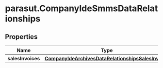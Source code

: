 # parasut.CompanyIdeSmmsDataRelationships

## Properties
Name | Type | Description | Notes
------------ | ------------- | ------------- | -------------
**salesInvoices** | [**CompanyIdeArchivesDataRelationshipsSalesInvoice**](CompanyIdeArchivesDataRelationshipsSalesInvoice.md) |  | [optional] 


